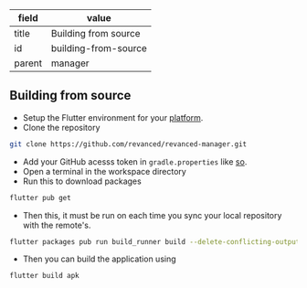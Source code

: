 | field | value |
| --- | --- |
| title | Building from source |
| id | building-from-source
| parent | manager |


## Building from source
- Setup the Flutter environment for your [platform](https://docs.flutter.dev/get-started/install).
- Clone the repository
```sh
git clone https://github.com/revanced/revanced-manager.git
```
- Add your GitHub acesss token in `gradle.properties` like [so](https://github.com/revanced/revanced-documentation/wiki/Building-from-source).
- Open a terminal in the workspace directory
- Run this to download packages
```sh
flutter pub get
```
- Then this, it must be run on each time you sync your local repository with the remote's.
```sh
flutter packages pub run build_runner build --delete-conflicting-outputs
```
- Then you can build the application using
```sh
flutter build apk
```